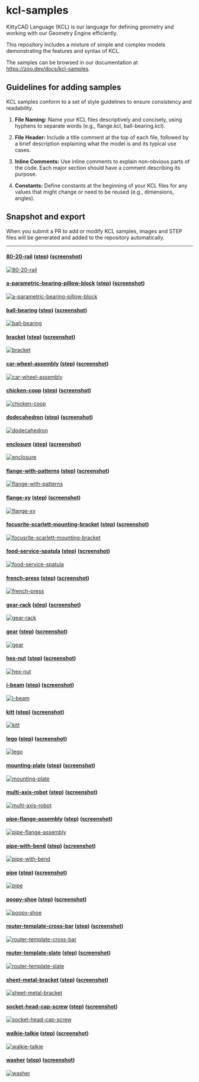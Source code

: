 # kcl-samples

KittyCAD Language (KCL) is our language for defining geometry and working with our Geometry Engine efficiently.

This repository includes a mixture of simple and complex models demonstrating the features and syntax of KCL.

The samples can be browsed in our documentation at <https://zoo.dev/docs/kcl-samples>.

## Guidelines for adding samples

KCL samples conform to a set of style guidelines to ensure consistency and readability.

1. **File Naming:** Name your KCL files descriptively and concisely, using hyphens to separate words (e.g., flange.kcl, ball-bearing.kcl).

2. **File Header:** Include a title comment at the top of each file, followed by a brief description explaining what the model is and its typical use cases.

3. **Inline Comments:** Use inline comments to explain non-obvious parts of the code. Each major section should have a comment describing its purpose.

4. **Constants:** Define constants at the beginning of your KCL files for any values that might change or need to be reused (e.g., dimensions, angles).

## Snapshot and export

When you submit a PR to add or modify KCL samples, images and STEP files will be generated and added to the repository automatically.

---
#### [80-20-rail](80-20-rail/main.kcl) ([step](step/80-20-rail.step)) ([screenshot](screenshots/80-20-rail.png))
[![80-20-rail](screenshots/80-20-rail.png)](80-20-rail/main.kcl)
#### [a-parametric-bearing-pillow-block](a-parametric-bearing-pillow-block/main.kcl) ([step](step/a-parametric-bearing-pillow-block.step)) ([screenshot](screenshots/a-parametric-bearing-pillow-block.png))
[![a-parametric-bearing-pillow-block](screenshots/a-parametric-bearing-pillow-block.png)](a-parametric-bearing-pillow-block/main.kcl)
#### [ball-bearing](ball-bearing/main.kcl) ([step](step/ball-bearing.step)) ([screenshot](screenshots/ball-bearing.png))
[![ball-bearing](screenshots/ball-bearing.png)](ball-bearing/main.kcl)
#### [bracket](bracket/main.kcl) ([step](step/bracket.step)) ([screenshot](screenshots/bracket.png))
[![bracket](screenshots/bracket.png)](bracket/main.kcl)
#### [car-wheel-assembly](car-wheel-assembly/main.kcl) ([step](step/car-wheel-assembly.step)) ([screenshot](screenshots/car-wheel-assembly.png))
[![car-wheel-assembly](screenshots/car-wheel-assembly.png)](car-wheel-assembly/main.kcl)
#### [chicken-coop](chicken-coop/main.kcl) ([step](step/chicken-coop.step)) ([screenshot](screenshots/chicken-coop.png))
[![chicken-coop](screenshots/chicken-coop.png)](chicken-coop/main.kcl)
#### [dodecahedron](dodecahedron/main.kcl) ([step](step/dodecahedron.step)) ([screenshot](screenshots/dodecahedron.png))
[![dodecahedron](screenshots/dodecahedron.png)](dodecahedron/main.kcl)
#### [enclosure](enclosure/main.kcl) ([step](step/enclosure.step)) ([screenshot](screenshots/enclosure.png))
[![enclosure](screenshots/enclosure.png)](enclosure/main.kcl)
#### [flange-with-patterns](flange-with-patterns/main.kcl) ([step](step/flange-with-patterns.step)) ([screenshot](screenshots/flange-with-patterns.png))
[![flange-with-patterns](screenshots/flange-with-patterns.png)](flange-with-patterns/main.kcl)
#### [flange-xy](flange-xy/main.kcl) ([step](step/flange-xy.step)) ([screenshot](screenshots/flange-xy.png))
[![flange-xy](screenshots/flange-xy.png)](flange-xy/main.kcl)
#### [focusrite-scarlett-mounting-bracket](focusrite-scarlett-mounting-bracket/main.kcl) ([step](step/focusrite-scarlett-mounting-bracket.step)) ([screenshot](screenshots/focusrite-scarlett-mounting-bracket.png))
[![focusrite-scarlett-mounting-bracket](screenshots/focusrite-scarlett-mounting-bracket.png)](focusrite-scarlett-mounting-bracket/main.kcl)
#### [food-service-spatula](food-service-spatula/main.kcl) ([step](step/food-service-spatula.step)) ([screenshot](screenshots/food-service-spatula.png))
[![food-service-spatula](screenshots/food-service-spatula.png)](food-service-spatula/main.kcl)
#### [french-press](french-press/main.kcl) ([step](step/french-press.step)) ([screenshot](screenshots/french-press.png))
[![french-press](screenshots/french-press.png)](french-press/main.kcl)
#### [gear-rack](gear-rack/main.kcl) ([step](step/gear-rack.step)) ([screenshot](screenshots/gear-rack.png))
[![gear-rack](screenshots/gear-rack.png)](gear-rack/main.kcl)
#### [gear](gear/main.kcl) ([step](step/gear.step)) ([screenshot](screenshots/gear.png))
[![gear](screenshots/gear.png)](gear/main.kcl)
#### [hex-nut](hex-nut/main.kcl) ([step](step/hex-nut.step)) ([screenshot](screenshots/hex-nut.png))
[![hex-nut](screenshots/hex-nut.png)](hex-nut/main.kcl)
#### [i-beam](i-beam/main.kcl) ([step](step/i-beam.step)) ([screenshot](screenshots/i-beam.png))
[![i-beam](screenshots/i-beam.png)](i-beam/main.kcl)
#### [kitt](kitt/main.kcl) ([step](step/kitt.step)) ([screenshot](screenshots/kitt.png))
[![kitt](screenshots/kitt.png)](kitt/main.kcl)
#### [lego](lego/main.kcl) ([step](step/lego.step)) ([screenshot](screenshots/lego.png))
[![lego](screenshots/lego.png)](lego/main.kcl)
#### [mounting-plate](mounting-plate/main.kcl) ([step](step/mounting-plate.step)) ([screenshot](screenshots/mounting-plate.png))
[![mounting-plate](screenshots/mounting-plate.png)](mounting-plate/main.kcl)
#### [multi-axis-robot](multi-axis-robot/main.kcl) ([step](step/multi-axis-robot.step)) ([screenshot](screenshots/multi-axis-robot.png))
[![multi-axis-robot](screenshots/multi-axis-robot.png)](multi-axis-robot/main.kcl)
#### [pipe-flange-assembly](pipe-flange-assembly/main.kcl) ([step](step/pipe-flange-assembly.step)) ([screenshot](screenshots/pipe-flange-assembly.png))
[![pipe-flange-assembly](screenshots/pipe-flange-assembly.png)](pipe-flange-assembly/main.kcl)
#### [pipe-with-bend](pipe-with-bend/main.kcl) ([step](step/pipe-with-bend.step)) ([screenshot](screenshots/pipe-with-bend.png))
[![pipe-with-bend](screenshots/pipe-with-bend.png)](pipe-with-bend/main.kcl)
#### [pipe](pipe/main.kcl) ([step](step/pipe.step)) ([screenshot](screenshots/pipe.png))
[![pipe](screenshots/pipe.png)](pipe/main.kcl)
#### [poopy-shoe](poopy-shoe/main.kcl) ([step](step/poopy-shoe.step)) ([screenshot](screenshots/poopy-shoe.png))
[![poopy-shoe](screenshots/poopy-shoe.png)](poopy-shoe/main.kcl)
#### [router-template-cross-bar](router-template-cross-bar/main.kcl) ([step](step/router-template-cross-bar.step)) ([screenshot](screenshots/router-template-cross-bar.png))
[![router-template-cross-bar](screenshots/router-template-cross-bar.png)](router-template-cross-bar/main.kcl)
#### [router-template-slate](router-template-slate/main.kcl) ([step](step/router-template-slate.step)) ([screenshot](screenshots/router-template-slate.png))
[![router-template-slate](screenshots/router-template-slate.png)](router-template-slate/main.kcl)
#### [sheet-metal-bracket](sheet-metal-bracket/main.kcl) ([step](step/sheet-metal-bracket.step)) ([screenshot](screenshots/sheet-metal-bracket.png))
[![sheet-metal-bracket](screenshots/sheet-metal-bracket.png)](sheet-metal-bracket/main.kcl)
#### [socket-head-cap-screw](socket-head-cap-screw/main.kcl) ([step](step/socket-head-cap-screw.step)) ([screenshot](screenshots/socket-head-cap-screw.png))
[![socket-head-cap-screw](screenshots/socket-head-cap-screw.png)](socket-head-cap-screw/main.kcl)
#### [walkie-talkie](walkie-talkie/main.kcl) ([step](step/walkie-talkie.step)) ([screenshot](screenshots/walkie-talkie.png))
[![walkie-talkie](screenshots/walkie-talkie.png)](walkie-talkie/main.kcl)
#### [washer](washer/main.kcl) ([step](step/washer.step)) ([screenshot](screenshots/washer.png))
[![washer](screenshots/washer.png)](washer/main.kcl)
